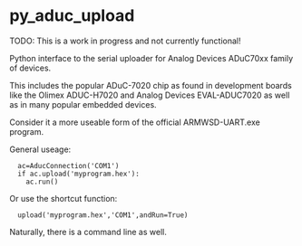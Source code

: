 # py_aduc_upload

TODO: This is a work in progress and not currently functional!

Python interface to the serial uploader for Analog Devices ADuC70xx family of devices.

This includes the popular ADuC-7020 chip as found in development boards like the
Olimex ADUC-H7020 and Analog Devices EVAL-ADUC7020 as well as in many popular embedded devices.

Consider it a more useable form of the official ARMWSD-UART.exe program.

General useage:
```
  ac=AducConnection('COM1')
  if ac.upload('myprogram.hex'):
    ac.run()
```
Or use the shortcut function:
```
  upload('myprogram.hex','COM1',andRun=True)
```

Naturally, there is a command line as well.
